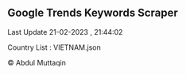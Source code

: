 

## Google Trends Keywords Scraper 
 
Last Update 21-02-2023 , 21:44:02

Country List :
VIETNAM.json



© Abdul Muttaqin 
